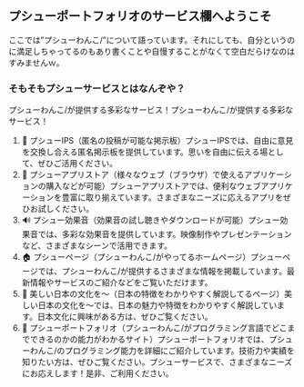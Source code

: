 ## プシューポートフォリオのサービス欄へようこそ

ここでは”プシューわんこ/”について語っています。それにしても、自分というのに満足しちゃってるのもあり書くことや自慢することがなくて空白だらけなのはすみませんｗ。

### そもそもプシューサービスとはなんぞや？
プシューわんこ/が提供する多彩なサービス！プシューわんこ/が提供する多彩なサービス！

  1. 🌟 プシューIPS（匿名の投稿が可能な掲示板）プシューIPSでは、自由に意見を交換し合える匿名掲示板を提供しています。思いを自由に伝える場として、ぜひご活用ください。
  2. 📱 プシューアプリストア（様々なウェブ（ブラウザ）で使えるアプリケーションの購入などが可能）プシューアプリストアでは、便利なウェブアプリケーションを豊富に取り揃えています。さまざまなニーズに応えるアプリをぜひお試しください。
  3. 🔊 プシュー効果音（効果音の試し聴きやダウンロードが可能）プシュー効果音では、多彩な効果音を提供しています。映像制作やプレゼンテーションなど、さまざまなシーンで活用できます。
  4. 🏠 プシューページ（プシューわんこ/がやってるホームページ）プシューページでは、プシューわんこ/が提供するさまざまな情報を掲載しています。最新情報やサービスのご紹介などをご覧いただけます。
  5. 🎎 美しい日本の文化を〜（日本の特徴をわかりやすく解説してるページ）美しい日本の文化を〜では、日本の魅力や特徴をわかりやすく解説しています。日本文化に興味がある方は、ぜひご覧ください。
  6. 💼 プシューポートフォリオ（プシューわんこ/がプログラミング言語でどこまでできるのかの能力がわかるサイト）プシューポートフォリオでは、プシューわんこ/のプログラミング能力を詳細にご紹介しています。技術力や実績を知りたい方は、ぜひご覧ください。プシューサービスで、さまざまなニーズにお応えします！是非、ご利用ください。

